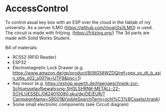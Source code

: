 # AccessControl
To control asual key box with an ESP over the cloud in the fablab of my university. As a server ILMO (https://github.com/moan0s/ILMO) is used.
The circuit is made with fritzing. (https://fritzing.org/)
The 3d parts are made with Solid Works Student.

Bill of materials:
* RC552 (RFID Reader)
* ESP32
* Electromagnetic Lock Drawer (e.g. https://www.amazon.de/gp/product/B08G58WZDQ/ref=ppx_yo_dt_b_asin_title_o02_s00?ie=UTF8&psc=1)
* Key tresor (e.g. https://eshop.wuerth.de/Haengeschrank-zur-Schluesselaufbewahrung-SHSLSHRNK-METALL-22-SCHLUESSEL/0824010080.sku/de/DE/EUR/?CampaignName=SR001&VisibleSearchTerm=schl%C3%BCsselschrank)
* Some small electronic components (see Circuit diagram)
